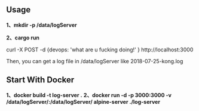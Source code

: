 ## Usage
**1、mkdir -p /data/logServer**

**2、cargo run**

curl -X POST -d {devops: 'what are u fucking doing!' } http://localhost:3000

Then, you can get a log file in /data/logServer like 2018-07-25-kong.log 

## Start With Docker
**1、docker build -t log-server .**
**2、docker run -d -p 3000:3000 -v /data/logServer/:/data/logServer/ alpine-server ./log-server**
